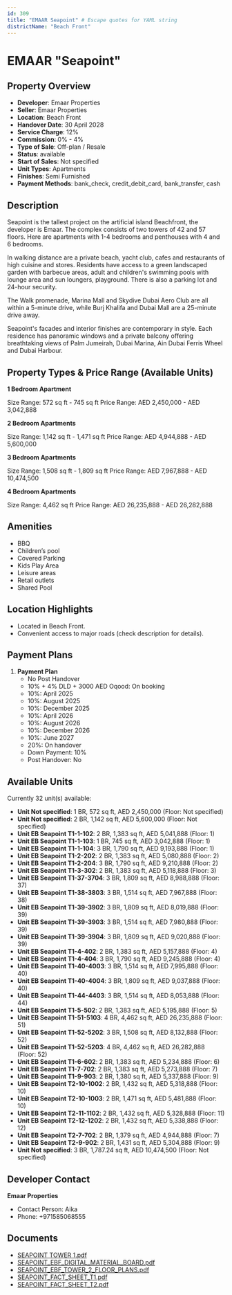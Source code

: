 ```yaml
---
id: 309
title: "EMAAR Seapoint" # Escape quotes for YAML string
districtName: "Beach Front"
---
```


# EMAAR "Seapoint"

## Property Overview
- **Developer**: Emaar Properties
- **Seller**: Emaar Properties
- **Location**: Beach Front
- **Handover Date**: 30 April 2028
- **Service Charge**: 12%
- **Commission**: 0% - 4%
- **Type of Sale**: Off-plan / Resale
- **Status**: available
- **Start of Sales**: Not specified
- **Unit Types**: Apartments
- **Finishes**: Semi Furnished
- **Payment Methods**: bank_check, credit_debit_card, bank_transfer, cash

## Description
Seapoint is the tallest project on the artificial island Beachfront, the developer is Emaar. The complex consists of two towers of 42 and 57 floors. Here are apartments with 1-4 bedrooms and penthouses with 4 and 6 bedrooms.

 In walking distance are a private beach, yacht club, cafes and restaurants of high cuisine and stores. Residents have access to a green landscaped garden with barbecue areas, adult and children's swimming pools with lounge area and sun loungers, playground. There is also a parking lot and 24-hour security.

 The Walk promenade, Marina Mall and Skydive Dubai Aero Club are all within a 5-minute drive, while Burj Khalifa and Dubai Mall are a 25-minute drive away.

 Seapoint's facades and interior finishes are contemporary in style. Each residence has panoramic windows and a private balcony offering breathtaking views of Palm Jumeirah, Dubai Marina, Ain Dubai Ferris Wheel and Dubai Harbour.

## Property Types & Price Range (Available Units)
**1 Bedroom Apartment**

Size Range: 572 sq ft - 745 sq ft
Price Range: AED 2,450,000 - AED 3,042,888

**2 Bedroom Apartments**

Size Range: 1,142 sq ft - 1,471 sq ft
Price Range: AED 4,944,888 - AED 5,600,000

**3 Bedroom Apartments**

Size Range: 1,508 sq ft - 1,809 sq ft
Price Range: AED 7,967,888 - AED 10,474,500

**4 Bedroom Apartments**

Size Range: 4,462 sq ft
Price Range: AED 26,235,888 - AED 26,282,888

## Amenities
- BBQ
- Children’s pool
- Covered Parking
- Kids Play Area
- Leisure areas
- Retail outlets
- Shared Pool

## Location Highlights
- Located in Beach Front.
- Convenient access to major roads (check description for details).

## Payment Plans
1. **Payment Plan**
   - No Post Handover
   - 10% + 4% DLD + 3000 AED Oqood: On booking
   - 10%: April 2025
   - 10%: August 2025
   - 10%: December 2025
   - 10%: April 2026
   - 10%: August 2026
   - 10%: December 2026
   - 10%: June 2027
   - 20%: On handover
   - Down Payment: 10%
   - Post Handover: No

## Available Units
Currently 32 unit(s) available:
- **Unit Not specified**: 1 BR, 572 sq ft, AED 2,450,000 (Floor: Not specified)
- **Unit Not specified**: 2 BR, 1,142 sq ft, AED 5,600,000 (Floor: Not specified)
- **Unit EB Seapoint T1-1-102**: 2 BR, 1,383 sq ft, AED 5,041,888 (Floor: 1)
- **Unit EB Seapoint T1-1-103**: 1 BR, 745 sq ft, AED 3,042,888 (Floor: 1)
- **Unit EB Seapoint T1-1-104**: 3 BR, 1,790 sq ft, AED 9,193,888 (Floor: 1)
- **Unit EB Seapoint T1-2-202**: 2 BR, 1,383 sq ft, AED 5,080,888 (Floor: 2)
- **Unit EB Seapoint T1-2-204**: 3 BR, 1,790 sq ft, AED 9,210,888 (Floor: 2)
- **Unit EB Seapoint T1-3-302**: 2 BR, 1,383 sq ft, AED 5,118,888 (Floor: 3)
- **Unit EB Seapoint T1-37-3704**: 3 BR, 1,809 sq ft, AED 8,988,888 (Floor: 37)
- **Unit EB Seapoint T1-38-3803**: 3 BR, 1,514 sq ft, AED 7,967,888 (Floor: 38)
- **Unit EB Seapoint T1-39-3902**: 3 BR, 1,809 sq ft, AED 8,019,888 (Floor: 39)
- **Unit EB Seapoint T1-39-3903**: 3 BR, 1,514 sq ft, AED 7,980,888 (Floor: 39)
- **Unit EB Seapoint T1-39-3904**: 3 BR, 1,809 sq ft, AED 9,020,888 (Floor: 39)
- **Unit EB Seapoint T1-4-402**: 2 BR, 1,383 sq ft, AED 5,157,888 (Floor: 4)
- **Unit EB Seapoint T1-4-404**: 3 BR, 1,790 sq ft, AED 9,245,888 (Floor: 4)
- **Unit EB Seapoint T1-40-4003**: 3 BR, 1,514 sq ft, AED 7,995,888 (Floor: 40)
- **Unit EB Seapoint T1-40-4004**: 3 BR, 1,809 sq ft, AED 9,037,888 (Floor: 40)
- **Unit EB Seapoint T1-44-4403**: 3 BR, 1,514 sq ft, AED 8,053,888 (Floor: 44)
- **Unit EB Seapoint T1-5-502**: 2 BR, 1,383 sq ft, AED 5,195,888 (Floor: 5)
- **Unit EB Seapoint T1-51-5103**: 4 BR, 4,462 sq ft, AED 26,235,888 (Floor: 51)
- **Unit EB Seapoint T1-52-5202**: 3 BR, 1,508 sq ft, AED 8,132,888 (Floor: 52)
- **Unit EB Seapoint T1-52-5203**: 4 BR, 4,462 sq ft, AED 26,282,888 (Floor: 52)
- **Unit EB Seapoint T1-6-602**: 2 BR, 1,383 sq ft, AED 5,234,888 (Floor: 6)
- **Unit EB Seapoint T1-7-702**: 2 BR, 1,383 sq ft, AED 5,273,888 (Floor: 7)
- **Unit EB Seapoint T1-9-903**: 2 BR, 1,380 sq ft, AED 5,337,888 (Floor: 9)
- **Unit EB Seapoint T2-10-1002**: 2 BR, 1,432 sq ft, AED 5,318,888 (Floor: 10)
- **Unit EB Seapoint T2-10-1003**: 2 BR, 1,471 sq ft, AED 5,481,888 (Floor: 10)
- **Unit EB Seapoint T2-11-1102**: 2 BR, 1,432 sq ft, AED 5,328,888 (Floor: 11)
- **Unit EB Seapoint T2-12-1202**: 2 BR, 1,432 sq ft, AED 5,338,888 (Floor: 12)
- **Unit EB Seapoint T2-7-702**: 2 BR, 1,379 sq ft, AED 4,944,888 (Floor: 7)
- **Unit EB Seapoint T2-9-902**: 2 BR, 1,431 sq ft, AED 5,304,888 (Floor: 9)
- **Unit Not specified**: 3 BR, 1,787.24 sq ft, AED 10,474,500 (Floor: Not specified)

## Developer Contact
**Emaar Properties**
- Contact Person: Aika
- Phone: +971585068555

## Documents
- [SEAPOINT TOWER 1.pdf](https://cdn.geniemap.net/2023/08/09/lIwZbeJj33ykz3ghvn9SnENkZrr8VnJMpoFinGLs.pdf)
- [SEAPOINT_EBF_DIGITAL_MATERIAL_BOARD.pdf](https://cdn.geniemap.net/2023/08/09/VEPB5bOGlrIlecwOVlYIYa85LsSaAhQ2shuivGCb.pdf)
- [SEAPOINT_EBF_TOWER_2_FLOOR_PLANS.pdf](https://cdn.geniemap.net/2023/08/09/waQ2Bmvtj1aQb5c7usa5ufOHNHwgVn3JEw5xYre7.pdf)
- [SEAPOINT_FACT_SHEET_T1.pdf](https://cdn.geniemap.net/2023/08/09/scrJzpUKR0n7Xw5gAEEoqq1jMOdLkGsbBUKqmbof.pdf)
- [SEAPOINT_FACT_SHEET_T2.pdf](https://cdn.geniemap.net/2023/08/09/1KlUj6piPnJ61TTKJ1dm5LMTtrHO6Iz4j23zVbYh.pdf)
